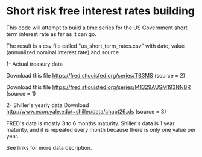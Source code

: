 # Short risk free interest rates building
This code will attempt to build a time series for the US Government short term interest rate as far as it can go.

The result is a csv file called "us_short_term_rates.csv" with date, value (annualized nominal interest rate) and source

1- Actual treasury data 

Download this file https://fred.stlouisfed.org/series/TB3MS  (source = 2)

Download this file https://fred.stlouisfed.org/series/M1329AUSM193NNBR (source = 1)

2- Shiller's yearly data
Download http://www.econ.yale.edu/~shiller/data/chapt26.xls (source = 3)

FRED's data is mostly 3 to 6 months maturity. Shiller's data is 1 year maturity, and it is repeated every month because there is only one value per year.

See links for more data decription.
